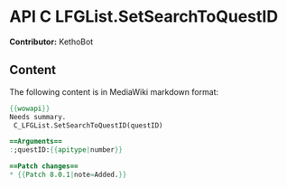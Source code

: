 # API C LFGList.SetSearchToQuestID

**Contributor:** KethoBot

## Content

The following content is in MediaWiki markdown format:

```mediawiki
{{wowapi}}
Needs summary.
 C_LFGList.SetSearchToQuestID(questID)

==Arguments==
:;questID:{{apitype|number}}

==Patch changes==
* {{Patch 8.0.1|note=Added.}}
```